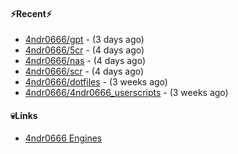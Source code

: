 #### ⚡Recent⚡

- [4ndr0666/gpt](https://github.com/4ndr0666/gpt) - (3 days ago)
- [4ndr0666/5cr](https://github.com/4ndr0666/5cr) - (4 days ago)
- [4ndr0666/nas](https://github.com/4ndr0666/nas) - (4 days ago)
- [4ndr0666/scr](https://github.com/4ndr0666/scr) - (4 days ago)
- [4ndr0666/dotfiles](https://github.com/4ndr0666/dotfiles) - (3 weeks ago)
- [4ndr0666/4ndr0666_userscripts](https://github.com/4ndr0666/4ndr0666_userscripts) - (3 weeks ago)

#### 💀Links

- [4ndr0666 Engines](https://github.com/hoothin/SearchJumper/discussions/73)


